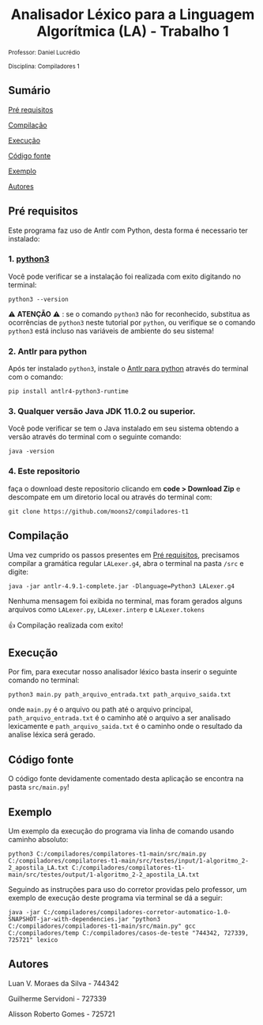 <h1 align="center"> Analisador Léxico para a Linguagem Algorítmica (LA) - Trabalho 1</h1>

<small>Professor: Daniel Lucrédio</small>

<small>Disciplina: Compiladores 1</small>

## Sumário

[Pré requisitos](#pré-requisitos)

[Compilação](#compilação)

[Execução](#execução)

[Código fonte](#código-fonte)

[Exemplo](#exemplo)

[Autores](#autores)

## Pré requisitos

Este programa faz uso de Antlr com Python, desta forma é necessario ter instalado:

### 1. [python3](https://www.python.org/ftp/python/3.9.2/python-3.9.2-amd64.exe)

Você pode verificar se a instalação foi realizada com exito digitando no terminal:

```terminal
python3 --version
```

:warning: **ATENÇÃO** :warning: : se o comando `python3` não for reconhecido, substitua as ocorrências de `python3` neste tutorial por `python`, ou verifique se o comando `python3` está incluso nas variáveis de ambiente do seu sistema!

### 2. Antlr para python

Após ter instalado `python3`, instale o [Antlr para python](https://www.antlr.org/download.html) através do terminal com o comando:

```terminal
pip install antlr4-python3-runtime
```

### 3. Qualquer versão Java JDK 11.0.2 ou superior.

Você pode verificar se tem o Java instalado em seu sistema obtendo a versão através do terminal com o seguinte comando:

```terminal
java -version
```

### 4. Este repositorio

faça o download deste repositorio clicando em **code > Download Zip** e descompate em um diretorio local ou através do terminal com:

```terminal
git clone https://github.com/moons2/compiladores-t1
```

## Compilação

Uma vez cumprido os passos presentes em [Pré requisitos](#pré-requisitos), precisamos compilar a gramática regular `LALexer.g4`, abra o terminal na pasta `/src` e digite:

```terminal
java -jar antlr-4.9.1-complete.jar -Dlanguage=Python3 LALexer.g4
```

Nenhuma mensagem foi exibida no terminal, mas foram gerados alguns arquivos como `LALexer.py`, `LALexer.interp` e `LALexer.tokens`

:+1: Compilação realizada com exito!

## Execução

Por fim, para executar nosso analisador léxico basta inserir o seguinte comando no terminal:

```terminal
python3 main.py path_arquivo_entrada.txt path_arquivo_saida.txt
```

onde `main.py` é o arquivo ou path até o arquivo principal, `path_arquivo_entrada.txt` é o caminho até o arquivo a ser analisado lexicamente e `path_arquivo_saida.txt` é o caminho onde o resultado da analise léxica será gerado.

## Código fonte

O código fonte devidamente comentado desta aplicação se encontra na pasta `src/main.py`!

## Exemplo

Um exemplo da execução do programa via linha de comando usando caminho absoluto:

```terminal
python3 C:/compiladores/compilatores-t1-main/src/main.py C:/compiladores/compilatores-t1-main/src/testes/input/1-algoritmo_2-2_apostila_LA.txt C:/compiladores/compilatores-t1-main/src/testes/output/1-algoritmo_2-2_apostila_LA.txt
```

Seguindo as instruções para uso do corretor providas pelo professor, um exemplo de execução deste programa via terminal se dá a seguir:

```terminal
java -jar C:/compiladores/compiladores-corretor-automatico-1.0-SNAPSHOT-jar-with-dependencies.jar "python3 C:/compiladores/compiladores-t1-main/src/main.py" gcc C:/compiladores/temp C:/compiladores/casos-de-teste "744342, 727339, 725721" lexico
```

## Autores

Luan V. Moraes da Silva - 744342

Guilherme Servidoni - 727339

Alisson Roberto Gomes - 725721
